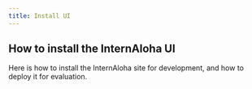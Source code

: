 ```yaml
---
title: Install UI
---
```


## How to install the InternAloha UI

Here is how to install the InternAloha site for development, and how to deploy it for evaluation.